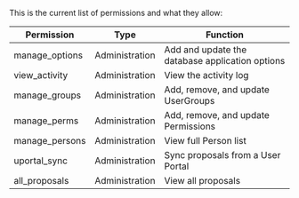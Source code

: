 This is the current list of permissions and what they allow:

| Permission     | Type           | Function                                        |
|----------------|----------------|-------------------------------------------------|
| manage_options | Administration | Add and update the database application options |
| view_activity  | Administration | View the activity log                           |
| manage_groups  | Administration | Add, remove, and update UserGroups              |
| manage_perms   | Administration | Add, remove, and update Permissions             |
| manage_persons | Administration | View full Person list                           |
| uportal_sync   | Administration | Sync proposals from a User Portal               |
| all_proposals  | Administration | View all proposals                              |
